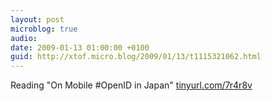 ```yaml
---
layout: post
microblog: true
audio: 
date: 2009-01-13 01:00:00 +0100
guid: http://xtof.micro.blog/2009/01/13/t1115321062.html
---
```

Reading "On Mobile #OpenID in Japan"  [tinyurl.com/7r4r8v](http://tinyurl.com/7r4r8v)
